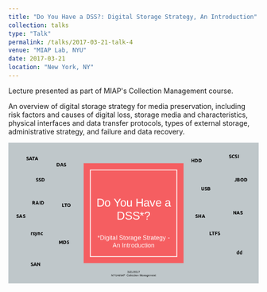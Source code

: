 ```yaml
---
title: "Do You Have a DSS?: Digital Storage Strategy, An Introduction"
collection: talks
type: "Talk"
permalink: /talks/2017-03-21-talk-4
venue: "MIAP Lab, NYU"
date: 2017-03-21
location: "New York, NY"
---
```


Lecture presented as part of MIAP's Collection Management course.

An overview of digital storage strategy for media preservation, including risk factors and causes of digital loss, storage media and characteristics, physical interfaces and data transfer protocols, types of external storage, administrative strategy, and failure and data recovery.

[![](/images/digitalstoragestrategy.png)](/files/Digital_Storage_Strategy_lecture.pdf)

